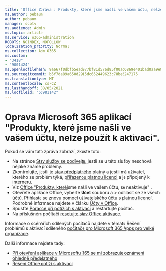 ```yaml
---
title: 'Office Zpráva : Produkty, které jsme našli ve vašem účtu, nelze použít k aktivaci'
ms.author: pebaum
author: pebaum
manager: scotv
ms.audience: Admin
ms.topic: article
ms.service: o365-administration
ROBOTS: NOINDEX, NOFOLLOW
localization_priority: Normal
ms.collection: Adm_O365
ms.custom:
- "3418"
- "9001424"
ms.openlocfilehash: 9a667f0dbfb5ead977bf81d576d85f00ad6869e401bad0aa9e833e7fb75b78e3
ms.sourcegitcommit: b5f7da89a650d2915dc652449623c78be6247175
ms.translationtype: MT
ms.contentlocale: cs-CZ
ms.lasthandoff: 08/05/2021
ms.locfileid: "53981142"
---
```

# <a name="fixing-the-microsoft-365-apps-the-products-we-found-in-your-account-cant-be-used-to-activate-message"></a>Oprava Microsoft 365 aplikací "Produkty, které jsme našli ve vašem účtu, nelze použít k aktivaci".

Pokud se vám tato zpráva zobrazí, zkuste toto:

- Na stránce [Stav služby se podívejte,](https://docs.microsoft.com/office365/enterprise/view-service-health) jestli se u této služby neschová nějaké známé problémy.
- Zkontrolujte, jestli je [stav předplatného](https://support.office.com/article/0d23d3c0-c19c-4b2f-9845-5344fedc4380#bkmk_checksubscription) platný a jestli má uživatel, kterého se problém týká, [přiřazenou platnou licenci](https://support.office.com/article/997596B5-4173-4627-B915-36ABAC6786DC) a je připojený k internetu. 
- Viz [Office "Produkty, které](https://support.office.com/article/c9f9a0b3-5aae-4131-8077-21e6a59f141e)jsme našli ve vašem účtu, se neaktivuje" .
- Otevřete aplikace Office, vyberte **Účet** souboru a  >  odhlásit se ze všech účtů. Přihlaste se znovu pomocí uživatelského účtu s platnou licencí. Podrobné informace najdete v článku [Účty v Office](https://support.office.com/article/628ea040-f265-49de-b986-be09c3ebf8a9).
- Spusťte [Poradce při potížích s aktivací](https://aka.ms/SARA-OfficeActivation-Alchemy) a restartujte počítač.
- Na příslušném počítači [resetujte stav Office aktivace](https://docs.microsoft.com/office365/troubleshoot/activation/reset-office-365-proplus-activation-state).

Informace o scénářích sdílených počítačů najdete v tématu Řešení problémů s aktivací sdíleného [počítače pro Microsoft 365 Apps pro velké organizace](https://docs.microsoft.com/deployoffice/troubleshoot-shared-computer-activation).

Další informace najdete tady: 
- [Při otevření aplikace v Microsoftu 365 se mi zobrazuje oznámení ohledně předplatného](https://support.office.com/article/4cabe32c-f594-4c0e-9191-3d3ade10cceb)
- [Řešení Office potíží s aktivací](https://support.office.com/article/0d23d3c0-c19c-4b2f-9845-5344fedc4380)
